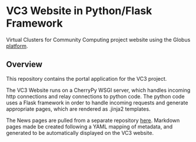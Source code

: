 # VC3 Website in Python/Flask Framework
Virtual Clusters for Community Computing project website using
the Globus [platform](https://www.globus.org/platform).

## Overview
This repository contains the portal application for the VC3 project.

The VC3 Website runs on a CherryPy WSGI server, which handles incoming http connections and relay connections to python code. The python code uses a Flask framework in order to handle incoming requests and generate appropriate pages, which are rendered as .jinja2 templates.

The News pages are pulled from a separate repository [here](https://github.com/vc3-project/vc3-flatpages). Markdown pages made be created following a YAML mapping of metadata, and generated to be automatically displayed on the VC3 website.
